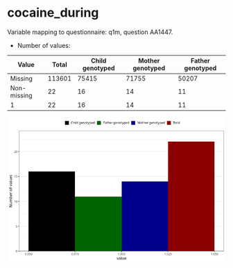# cocaine_during
Variable mapping to questionnaire: q1m, question AA1447.
- Number of values:

| Value | Total | Child genotyped | Mother genotyped | Father genotyped |
| ----- | ----- | --------------- | ---------------- | ---------------- |
| Missing | 113601 | 75415 | 71755 | 50207 |
| Non-missing | 22 | 16 | 14 | 11 |
| 1 | 22 | 16 | 14 | 11 |



![](cocaine_during_n.png)



